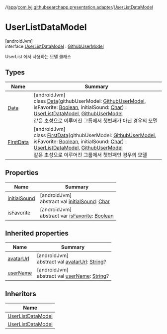 //[app](../../../index.md)/[com.lyj.githubsearchapp.presentation.adapter](../index.md)/[UserListDataModel](index.md)

# UserListDataModel

[androidJvm]\
interface [UserListDataModel](index.md) : [GithubUserModel](../../com.lyj.githubsearchapp.domain.model/-github-user-model/index.md)

UserList 에서 사용하는 모델 클래스

## Types

| Name | Summary |
|---|---|
| [Data](-data/index.md) | [androidJvm]<br>class [Data](-data/index.md)(githubUserModel: [GithubUserModel](../../com.lyj.githubsearchapp.domain.model/-github-user-model/index.md), isFavorite: [Boolean](https://kotlinlang.org/api/latest/jvm/stdlib/kotlin/-boolean/index.html), initialSound: [Char](https://kotlinlang.org/api/latest/jvm/stdlib/kotlin/-char/index.html)) : [UserListDataModel](index.md), [GithubUserModel](../../com.lyj.githubsearchapp.domain.model/-github-user-model/index.md)<br>같은 초성으로 이루어진 그룹에서 첫번째가 아닌 경우의 모델 |
| [FirstData](-first-data/index.md) | [androidJvm]<br>class [FirstData](-first-data/index.md)(githubUserModel: [GithubUserModel](../../com.lyj.githubsearchapp.domain.model/-github-user-model/index.md), isFavorite: [Boolean](https://kotlinlang.org/api/latest/jvm/stdlib/kotlin/-boolean/index.html), initialSound: [Char](https://kotlinlang.org/api/latest/jvm/stdlib/kotlin/-char/index.html)) : [UserListDataModel](index.md), [GithubUserModel](../../com.lyj.githubsearchapp.domain.model/-github-user-model/index.md)<br>같은 초성으로 이루어진 그룹에서 첫번째인 경우의 모델 |

## Properties

| Name | Summary |
|---|---|
| [initialSound](initial-sound.md) | [androidJvm]<br>abstract val [initialSound](initial-sound.md): [Char](https://kotlinlang.org/api/latest/jvm/stdlib/kotlin/-char/index.html) |
| [isFavorite](is-favorite.md) | [androidJvm]<br>abstract var [isFavorite](is-favorite.md): [Boolean](https://kotlinlang.org/api/latest/jvm/stdlib/kotlin/-boolean/index.html) |

## Inherited properties

| Name | Summary |
|---|---|
| [avatarUrl](../../com.lyj.githubsearchapp.domain.model/-github-user-model/avatar-url.md) | [androidJvm]<br>abstract val [avatarUrl](../../com.lyj.githubsearchapp.domain.model/-github-user-model/avatar-url.md): [String](https://kotlinlang.org/api/latest/jvm/stdlib/kotlin/-string/index.html)? |
| [userName](../../com.lyj.githubsearchapp.domain.model/-github-user-model/user-name.md) | [androidJvm]<br>abstract val [userName](../../com.lyj.githubsearchapp.domain.model/-github-user-model/user-name.md): [String](https://kotlinlang.org/api/latest/jvm/stdlib/kotlin/-string/index.html)? |

## Inheritors

| Name |
|---|
| [UserListDataModel](-first-data/index.md) |
| [UserListDataModel](-data/index.md) |
